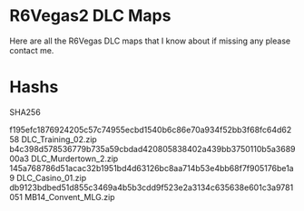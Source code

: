 # R6Vegas2 DLC Maps

Here are all the R6Vegas DLC maps that I know about if missing any please contact me.

# Hashs
SHA256

f195efc1876924205c57c74955ecbd1540b6c86e70a934f52bb3f68fc64d6258  DLC_Training_02.zip
b4c398d578536779b735a59cbdad420805838402a439bb3750110b5a368900a3  DLC_Murdertown_2.zip
145a768786d51acac32b1951bd4d63126bc8aa714b53e4bb68f7f905176be1a9  DLC_Casino_01.zip
db9123bdbed51d855c3469a4b5b3cdd9f523e2a3134c635638e601c3a9781051  MB14_Convent_MLG.zip
